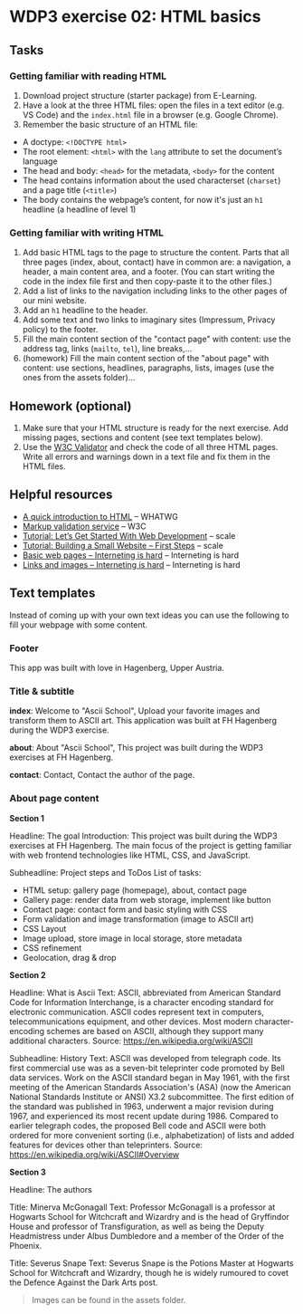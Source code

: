 # WDP3 exercise 02: HTML basics

## Tasks

### Getting familiar with reading HTML

1. Download project structure (starter package) from E-Learning.
2. Have a look at the three HTML files: open the files in a text editor (e.g. VS Code) and the `index.html` file in a browser (e.g. Google Chrome).
3. Remember the basic structure of an HTML file:
  - A doctype: `<!DOCTYPE html>`
  - The root element: `<html>` with the `lang` attribute to set the document’s language
  - The head and body: `<head>` for the metadata, `<body>` for the content
  - The head contains information about the used characterset (`charset`) and a page title (`<title>`)
  - The body contains the webpage’s content, for now it's just an `h1` headline (a headline of level 1)

### Getting familiar with writing HTML

1. Add basic HTML tags to the page to structure the content. Parts that all three pages (index, about, contact) have in common are: a navigation, a header, a main content area, and a footer. (You can start writing the code in the index file first and then copy-paste it to the other files.)
2. Add a list of links to the navigation including links to the other pages of our mini website.
3. Add an `h1` headline to the header.
4. Add some text and two links to imaginary sites (Impressum, Privacy policy) to the footer.
5. Fill the main content section of the "contact page" with content: use the address tag, links (`mailto`, `tel`), line breaks,…
6. (homework) Fill the main content section of the "about page" with content: use sections, headlines, paragraphs, lists, images (use the ones from the assets folder)…

## Homework (optional)

1. Make sure that your HTML structure is ready for the next exercise. Add missing pages, sections and content (see text templates below).
2. Use the [W3C Validator](https://validator.w3.org) and check the code of all three HTML pages. Write all errors and warnings down in a text file and fix them in the HTML files.


## Helpful resources

- [A quick introduction to HTML](https://html.spec.whatwg.org/multipage/introduction.html#a-quick-introduction-to-html) – WHATWG
- [Markup validation service](https://validator.w3.org) – W3C
- [Tutorial: Let’s Get Started With Web Development](https://www.scale.at/blog/lets-get-started) – scale
- [Tutorial: Building a Small Website – First Steps](https://www.scale.at/blog/building-a-small-website) – scale
- [Basic web pages – Interneting is hard](https://www.internetingishard.com/html-and-css/basic-web-pages/) – Interneting is hard
- [Links and images – Interneting is hard](https://www.internetingishard.com/html-and-css/links-and-images/) – Interneting is hard

## Text templates

Instead of coming up with your own text ideas you can use the following to fill your webpage with some content.

### Footer

This app was built with love in Hagenberg, Upper Austria.

### Title & subtitle

**index**: Welcome to "Ascii School", Upload your favorite images and transform them to ASCII art. This application was built at FH Hagenberg during the WDP3 exercise.

**about**: About "Ascii School", This project was built during the WDP3 exercises at FH Hagenberg.

**contact**: Contact, Contact the author of the page.

### About page content

**Section 1**

Headline: The goal
Introduction: This project was built during the WDP3 exercises at FH Hagenberg. The main focus of the project is getting familiar with web frontend technologies like HTML, CSS, and JavaScript.

Subheadline: Project steps and ToDos
List of tasks:
- HTML setup: gallery page (homepage), about, contact page
- Gallery page: render data from web storage, implement like button
- Contact page: contact form and basic styling with CSS
- Form validation and image transformation (image to ASCII art)
- CSS Layout
- Image upload, store image in local storage, store metadata
- CSS refinement
- Geolocation, drag & drop

**Section 2**

Headline: What is Ascii
Text: ASCII, abbreviated from American Standard Code for Information Interchange, is a character encoding standard for electronic communication. ASCII codes represent text in computers, telecommunications equipment, and other devices. Most modern character-encoding schemes are based on ASCII, although they support many additional characters. Source: https://en.wikipedia.org/wiki/ASCII

Subheadline: History
Text: ASCII was developed from telegraph code. Its first commercial use was as a seven-bit teleprinter code promoted by Bell data services. Work on the ASCII standard began in May 1961, with the first meeting of the American Standards Association's (ASA) (now the American National Standards Institute or ANSI) X3.2 subcommittee. The first edition of the standard was published in 1963, underwent a major revision during 1967, and experienced its most recent update during 1986. Compared to earlier telegraph codes, the proposed Bell code and ASCII were both ordered for more convenient sorting (i.e., alphabetization) of lists and added features for devices other than teleprinters. Source: https://en.wikipedia.org/wiki/ASCII#Overview

**Section 3**

Headline: The authors

Title: Minerva McGonagall
Text: Professor McGonagall is a professor at Hogwarts School for Witchcraft and Wizardry and is the head of Gryffindor House and professor of Transfiguration, as well as being the Deputy Headmistress under Albus Dumbledore and a member of the Order of the Phoenix.

Title: Severus Snape
Text: Severus Snape is the Potions Master at Hogwarts School for Witchcraft and Wizardry, though he is widely rumoured to covet the Defence Against the Dark Arts post.

> Images can be found in the assets folder.
